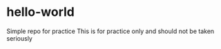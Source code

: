 # hello-world
Simple repo for practice
This is for practice only and should not be taken seriously

